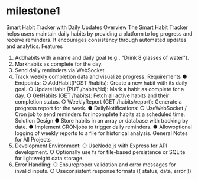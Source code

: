 # milestone1

Smart Habit Tracker with Daily Updates
 Overview
 The Smart Habit Tracker helps users maintain daily habits by providing a platform to log progress
 and receive reminders. It encourages consistency through automated updates and analytics.
 Features
 1. Addhabits with a name and daily goal (e.g., "Drink 8 glasses of water").
 2. Markhabits as complete for the day.
 3. Send daily reminders via WebSocket.
 4. Track weekly completion data and visualize progress.
 Requirements
● Endpoints:
 ○ AddHabit(POST /habits): Create a new habit with its daily goal.
 ○ UpdateHabit (PUT /habits/:id): Mark a habit as complete for a day.
 ○ GetHabits (GET /habits): Fetch all active habits and their completion status.
 ○ WeeklyReport (GET /habits/report): Generate a progress report for the week.
 ● DailyNotifications:
 ○ UseWebSocket / Cron job to send reminders for incomplete habits at a scheduled
 time.
 Solution Design
 ● Store habits in an array or database with tracking by date.
 ● Implement CRONjobs to trigger daily reminders.
 ● Allowoptional logging of weekly reports to a file for historical analysis.
 General Notes for All Projects
 1. Development Environment:
 ○ UseNode.js with Express for API development.
 ○ Optionally use fs for file-based persistence or SQLite for lightweight data storage.
 2. Error Handling:
 ○ Ensureproper validation and error messages for invalid inputs.
 ○ Useconsistent response formats ({ status, data, error })
